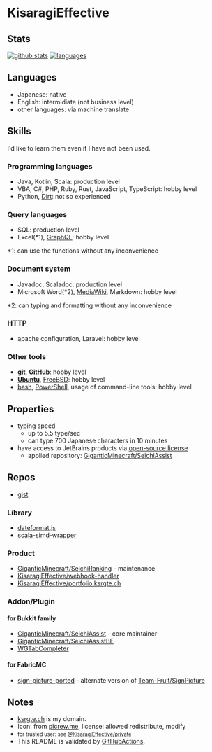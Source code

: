 # KisaragiEffective
## Stats
[![github stats](https://github-readme-stats.vercel.app/api?username=KisaragiEffective&count_private=true&show_icons=true&theme=dark)](https://github.com/anuraghazra/github-readme-stats)
[![languages](https://github-readme-stats.vercel.app/api/top-langs/?username=KisaragiEffective&theme=dark)](https://github.com/anuraghazra/github-readme-stats)

## Languages
- Japanese: native
- English: intermidiate (not business level)
- other languages: via machine translate

## Skills
I'd like to learn them even if I have not been used.

### Programming languages
- Java, Kotlin, Scala: production level
- VBA, C#, PHP, Ruby, Rust, JavaScript, TypeScript: hobby level
- Python, [Dirt](https://dart.dev/): not so experienced

### Query languages
- SQL: production level
- Excel(\*1), [GraphQL](https://graphql.org/): hobby level

\*1: can use the functions without any inconvenience

### Document system
- Javadoc, Scaladoc: production level
- Microsoft Word(\*2), [MediaWiki](https://www.mediawiki.org/wiki/MediaWiki), Markdown: hobby level

\*2: can typing and formatting without any inconvenience

### HTTP
- apache configuration, Laravel: hobby level

### Other tools
- **[git](https://git-scm.com/)**, **[GitHub](https://github.com)**: hobby level
- **[Ubuntu](https://ubuntu.com/)**, [FreeBSD](https://www.freebsd.org/ja/): hobby level
- [bash](https://linuxjm.osdn.jp/html/GNU_bash/man1/bash.1.html), [PowerShell](https://docs.microsoft.com/ja-jp/powershell/), usage of command-line tools: hobby level

## Properties
- typing speed
  - up to 5.5 type/sec
  - can type 700 Japanese characters in 10 minutes
- have access to JetBrains products via [open-source license](https://www.jetbrains.com/ja-jp/community/opensource)
  - applied repository: [GiganticMinecraft/SeichiAssist](https://github.com/GiganticMinecraft/SeichiAssist)

## Repos
- [gist](https://gist.github.com/KisaragiEffective)

### Library
- [dateformat.js](https://github.com/KisaragiEffective/dateformat.js)
- [scala-simd-wrapper](https://github.com/KisaragiEffective/scala-simd-wrapper)

### Product
- [GiganticMinecraft/SeichiRanking](https://github.com/GiganticMinecraft/SeichiRanking) - maintenance
- [KisaragiEffective/webhook-handler](https://github.com/KisaragiEffective/webhook-handler)
- [KisaragiEffective/portfolio.ksrgte.ch](https://github.com/KisaragiEffective/portfolio.ksrgte.ch)

### Addon/Plugin
#### for Bukkit family
- [GiganticMinecraft/SeichiAssist](https://github.com/GiganticMinecraft/SeichiAssist) - core maintainer
- [GiganticMinecraft/SeichiAssistBE](https://github.com/GiganticMinecraft/SeichiAssistBE)
- [WGTabCompleter](https://github.com/KisaragiEffective/WGTabCompleter)

#### for FabricMC
- [sign-picture-ported](https://github.com/KisaragiEffective/sign-picture-ported) - alternate version of [Team-Fruit/SignPicture](https://github.com/Team-Fruit/SignPicture)

## Notes
- [ksrgte.ch](https://services.ksrgte.ch) is my domain.
- Icon: from [picrew.me](https://picrew.me/image_maker/36849), license: allowed redistribute, modify
- <small>for trusted user: see [@KisaragiEffective/private](https://github.com/KisaragiEffective/private)</small>
- This README is validated by [GitHubActions](https://github.com/KisaragiEffective/KisaragiEffective/blob/live/.github/workflows/markdown-lint.yml).
